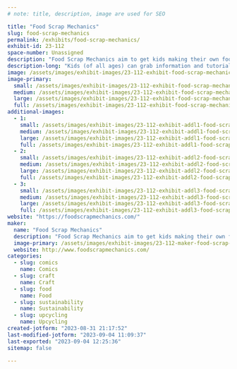 ```yaml
---
# note: title, description, image are used for SEO

title: "Food Scrap Mechanics"
slug: food-scrap-mechanics
permalink: /exhibits/food-scrap-mechanics/
exhibit-id: 23-112
space-number: Unassigned
description: "Food Scrap Mechanics aim to get kids making their own food so they waste less and vermicompost more!"
description-long: "Kids (of all ages) can grab information and tutorials on fun food-making, how to turn a sale paper into a meal plan, grind eggshells for vermicomposting, and browse food instructions / recipes plus interactive tutorials on fun food-related stuff like how to reuse applesauce cups as measuring cups, peel broccoli, the Worm Bin Demo on making your own fertilizer (vermicomposting with food scraps, eggshells, and newspaper smells great, unlike its compost cousin). Try one of our make & takes like Candy Cane Reindeer or upcycling curled ribbon bows from scrap bags!"
image: /assets/images/exhibit-images/23-112-exhibit-food-scrap-mechanics-fsm-logo-tools-large.jpg
image-primary: 
  small: /assets/images/exhibit-images/23-112-exhibit-food-scrap-mechanics-fsm-logo-tools-small.jpg
  medium: /assets/images/exhibit-images/23-112-exhibit-food-scrap-mechanics-fsm-logo-tools-medium.jpg
  large: /assets/images/exhibit-images/23-112-exhibit-food-scrap-mechanics-fsm-logo-tools-large.jpg
  full: /assets/images/exhibit-images/23-112-exhibit-food-scrap-mechanics-fsm-logo-tools-full.jpg
additional-images: 
  - 1:
    small: /assets/images/exhibit-images/23-112-exhibit-addl1-food-scrap-mechanics-fsm-bows-and-deer-small.jpg
    medium: /assets/images/exhibit-images/23-112-exhibit-addl1-food-scrap-mechanics-fsm-bows-and-deer-medium.jpg
    large: /assets/images/exhibit-images/23-112-exhibit-addl1-food-scrap-mechanics-fsm-bows-and-deer-large.jpg
    full: /assets/images/exhibit-images/23-112-exhibit-addl1-food-scrap-mechanics-fsm-bows-and-deer-full.jpg
  - 2:
    small: /assets/images/exhibit-images/23-112-exhibit-addl2-food-scrap-mechanics-fsm-broccoli-and-applesauce-cups-small.jpg
    medium: /assets/images/exhibit-images/23-112-exhibit-addl2-food-scrap-mechanics-fsm-broccoli-and-applesauce-cups-medium.jpg
    large: /assets/images/exhibit-images/23-112-exhibit-addl2-food-scrap-mechanics-fsm-broccoli-and-applesauce-cups-large.jpg
    full: /assets/images/exhibit-images/23-112-exhibit-addl2-food-scrap-mechanics-fsm-broccoli-and-applesauce-cups-full.jpg
  - 3:
    small: /assets/images/exhibit-images/23-112-exhibit-addl3-food-scrap-mechanics-vermicomposting-smells-great-small.jpg
    medium: /assets/images/exhibit-images/23-112-exhibit-addl3-food-scrap-mechanics-vermicomposting-smells-great-medium.jpg
    large: /assets/images/exhibit-images/23-112-exhibit-addl3-food-scrap-mechanics-vermicomposting-smells-great-large.jpg
    full: /assets/images/exhibit-images/23-112-exhibit-addl3-food-scrap-mechanics-vermicomposting-smells-great-full.jpg
website: "https://foodscrapmechanics.com/"
maker: 
  name: "Food Scrap Mechanics"
  description: "Food Scrap Mechanics aim to get kids making their own food so they waste less and vermicompost more! Kid-ready food instructions / recipes plus tutorials on fun food-related stuff like how to reuse applesauce cups as measuring cups, peel broccoli, Worm Bin Demo on making your own fertilizer (vermicomposting with food scraps, eggshells, and newspaper smells great, unlike its compost cousin). Try one of our make & takes like Candy Cane Reindeer!"
  image-primary: /assets/images/exhibit-images/23-112-maker-food-scrap-mechanics-fsm-logo-medium.jpg
  website: http://www.foodscrapmechanics.com/
categories: 
  - slug: comics
    name: Comics
  - slug: craft
    name: Craft
  - slug: food
    name: Food
  - slug: sustainability
    name: Sustainability
  - slug: upcycling
    name: Upcycling
created-jotform: "2023-08-31 21:17:52"
last-modified-jotform: "2023-09-04 11:09:37"
last-exported: "2023-09-04 12:25:36"
sitemap: false

---
```

